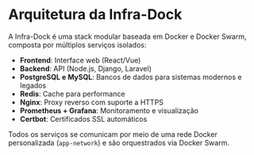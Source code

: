 # Arquitetura da Infra-Dock

A Infra-Dock é uma stack modular baseada em Docker e Docker Swarm, composta por múltiplos serviços isolados:

- **Frontend**: Interface web (React/Vue)
- **Backend**: API (Node.js, Django, Laravel)
- **PostgreSQL e MySQL**: Bancos de dados para sistemas modernos e legados
- **Redis**: Cache para performance
- **Nginx**: Proxy reverso com suporte a HTTPS
- **Prometheus + Grafana**: Monitoramento e visualização
- **Certbot**: Certificados SSL automáticos

Todos os serviços se comunicam por meio de uma rede Docker personalizada (`app-network`) e são orquestrados via Docker Swarm.
